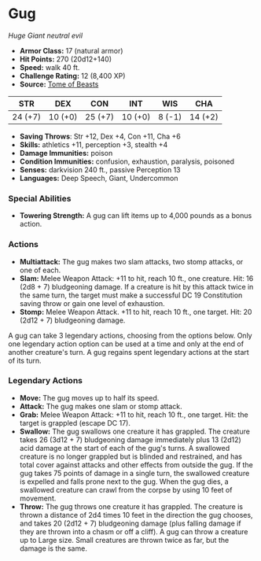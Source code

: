 # Gug

*Huge* *Giant* *neutral evil*

- **Armor Class:** 17 (natural armor)
- **Hit Points:** 270 (20d12+140)
- **Speed:** walk 40 ft.
- **Challenge Rating:** 12 (8,400 XP)
- **Source:** [Tome of Beasts](https://koboldpress.com/kpstore/product/tome-of-beasts-for-5th-edition-print/)

| STR | DEX | CON | INT | WIS | CHA |
| --- | --- | --- | --- | --- | --- |
| 24 (+7) | 10 (+0) | 25 (+7) | 10 (+0) | 8 (-1) | 14 (+2) |

- **Saving Throws**: Str +12, Dex +4, Con +11, Cha +6
- **Skills:** athletics +11, perception +3, stealth +4
- **Damage Immunities:** poison
- **Condition Immunities:** confusion, exhaustion, paralysis, poisoned
- **Senses:** darkvision 240 ft., passive Perception 13
- **Languages:** Deep Speech, Giant, Undercommon
### Special Abilities
- **Towering Strength:** A gug can lift items up to 4,000 pounds as a bonus action.
### Actions
- **Multiattack:** The gug makes two slam attacks, two stomp attacks, or one of each.
- **Slam:** Melee Weapon Attack: +11 to hit, reach 10 ft., one creature. Hit: 16 (2d8 + 7) bludgeoning damage. If a creature is hit by this attack twice in the same turn, the target must make a successful DC 19 Constitution saving throw or gain one level of exhaustion.
- **Stomp:** Melee Weapon Attack. +11 to hit, reach 10 ft., one target. Hit: 20 (2d12 + 7) bludgeoning damage.

A gug can take 3 legendary actions, choosing from the options below. Only one legendary action option can be used at a time and only at the end of another creature's turn. A gug regains spent legendary actions at the start of its turn.
### Legendary Actions
- **Move:** The gug moves up to half its speed.
- **Attack:** The gug makes one slam or stomp attack.
- **Grab:** Melee Weapon Attack: +11 to hit, reach 10 ft., one target. Hit: the target is grappled (escape DC 17).
- **Swallow:** The gug swallows one creature it has grappled. The creature takes 26 (3d12 + 7) bludgeoning damage immediately plus 13 (2d12) acid damage at the start of each of the gug's turns. A swallowed creature is no longer grappled but is blinded and restrained, and has total cover against attacks and other effects from outside the gug. If the gug takes 75 points of damage in a single turn, the swallowed creature is expelled and falls prone next to the gug. When the gug dies, a swallowed creature can crawl from the corpse by using 10 feet of movement.
- **Throw:** The gug throws one creature it has grappled. The creature is thrown a distance of 2d4 times 10 feet in the direction the gug chooses, and takes 20 (2d12 + 7) bludgeoning damage (plus falling damage if they are thrown into a chasm or off a cliff). A gug can throw a creature up to Large size. Small creatures are thrown twice as far, but the damage is the same.
